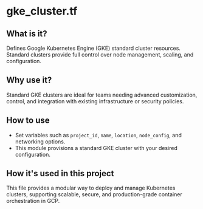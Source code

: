 # gke_cluster.tf

## What is it?
Defines Google Kubernetes Engine (GKE) standard cluster resources. Standard clusters provide full control over node management, scaling, and configuration.

## Why use it?
Standard GKE clusters are ideal for teams needing advanced customization, control, and integration with existing infrastructure or security policies.

## How to use
- Set variables such as `project_id`, `name`, `location`, `node_config`, and networking options.
- This module provisions a standard GKE cluster with your desired configuration.

## How it's used in this project
This file provides a modular way to deploy and manage Kubernetes clusters, supporting scalable, secure, and production-grade container orchestration in GCP.
